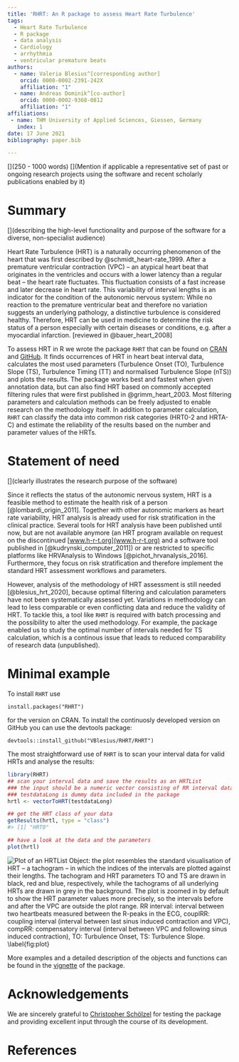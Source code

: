 ```yaml
---
title: 'RHRT: An R package to assess Heart Rate Turbulence'
tags:
  - Heart Rate Turbulence
  - R package
  - data analysis
  - Cardiology
  - arrhythmia
  - ventricular premature beats
authors:
  - name: Valeria Blesius^[corresponding author]
    orcid: 0000-0002-2391-242X
    affiliation: "1"
  - name: Andreas Dominik^[co-author]
    orcid: 0000-0002-9368-0812
    affiliation: "1"
affiliations:
 - name: THM University of Applied Sciences, Giessen, Germany
   index: 1
date: 17 June 2021
bibliography: paper.bib

---
```


[](250 - 1000 words)
[](Mention if applicable a representative set of past or ongoing research projects using the software and recent scholarly publications enabled by it)

# Summary

[](describing the high-level functionality and purpose of the software for a diverse, non-specialist audience)

Heart Rate Turbulence (HRT) is a naturally occurring phenomenon of the heart that was first described by @schmidt_heart-rate_1999.
After a premature ventricular contraction (VPC) – an atypical heart beat that originates in the ventricles and occurs with a lower latency than a regular beat – the heart rate fluctuates.
This fluctuation consists of a fast increase and later decrease in heart rate.
This variability of interval lengths is an indicator for the condition of the autonomic nervous system:
While no reaction to the premature ventricular beat and therefore no variation suggests an underlying pathology, a distinctive turbulence is considered healthy.
Therefore, HRT can be used in medicine to determine the risk status of a person especially with certain diseases or conditions, e.g. after a myocardial infarction. [reviewed in @bauer_heart_2008]

To assess HRT in R we wrote the package ``RHRT`` that can be found on [CRAN](https://cran.r-project.org/package=RHRT) and [GitHub](https://github.com/VBlesius/RHRT).
It finds occurrences of HRT in heart beat interval data, calculates the most used parameters (Turbulence Onset (TO), Turbulence Slope (TS), Turbulence Timing (TT) and normalised Turbulence Slope (nTS)) and plots the results.
The package works best and fastest when given annotation data, but can also find HRT based on commonly accepted filtering rules that were first published in @grimm_heart_2003.
Most filtering parameters and calculation methods can be freely adjusted to enable research on the methodology itself.
In addition to parameter calculation, ``RHRT`` can classify the data into common risk categories (HRT0-2 and HRTA-C) and estimate the reliability of the results based on the number and parameter values of the HRTs.

# Statement of need

[](clearly illustrates the research purpose of the software)

Since it reflects the status of the autonomic nervous system, HRT is a feasible method to estimate the health risk of a person [@lombardi_origin_2011].
Together with other autonomic markers as heart rate variability, HRT analysis is already used for risk stratification in the clinical practice.
Several tools for HRT analysis have been published until now, but are not available anymore (an HRT program available on request on the discontinued [www.h-r-t.org](www.h-r-t.org) and a software tool published in [@kudrynski_computer_2011]) or are restricted to specific platforms like HRVAnalysis to Windows [@pichot_hrvanalysis_2016].
Furthermore, they focus on risk stratification and therefore implement the standard HRT assessment workflows and parameters.

However, analysis of the methodology of HRT assessment is still needed [@blesius_hrt_2020], because optimal filtering and calculation parameters have not been systematically assessed yet.
Variations in methodology can lead to less comparable or even conflicting data and reduce the validity of HRT.
To tackle this, a tool like ``RHRT`` is required with batch processing and the possibility to alter the used methodology.
For example, the package enabled us to study the optimal number of intervals needed for TS calculation, which is a continous issue that leads to reduced comparability of research data (unpublished).

# Minimal example

To install ``RHRT`` use

`install.packages("RHRT")`

for the version on CRAN.
To install the continuosly developed version on GitHub you can use the devtools package:

`devtools::install_github("VBlesius/RHRT/RHRT")`



The most straightforward use of `RHRT` is to scan your interval data for valid HRTs and analyse the results:

``` r
library(RHRT)
## scan your interval data and save the results as an HRTList
### the input should be a numeric vector consisting of RR interval data
### testdataLong is dummy data included in the package
hrtl <- vectorToHRT(testdataLong)

## get the HRT class of your data
getResults(hrtl, type = "class")
#> [1] "HRT0"

## have a look at the data and the parameters
plot(hrtl)
```
![Plot of an HRTList Object: the plot resembles the standard visualisation of HRT – a tachogram – in which the indices of the intervals are plotted against their lengths. The tachogram and HRT parameters TO and TS are drawn in black, red and blue, respectively, while the tachograms of all underlying HRTs are drawn in grey in the background. The plot is zoomed in by default to show the HRT parameter values more precisely, so the intervals before and after the VPC are outside the plot range. RR interval: interval between two heartbeats measured between the R-peaks in the ECG, couplRR: coupling interval (interval between last sinus induced contraction and VPC), compRR: compensatory interval (interval between VPC and following sinus induced contraction), TO: Turbulence Onset, TS: Turbulence Slope. \label{fig:plot}](../RHRT/man/figures/README-example-1.png)

More examples and a detailed description of the objects and functions can be found in the [vignette](https://github.com/VBlesius/RHRT/blob/main/RHRT/vignettes/rhrt-vignette.md) of the package.

# Acknowledgements
We are sincerely grateful to [Christopher Schölzel](https://orcid.org/0000-0001-8627-0594) for testing the package and providing excellent input through the course of its development.

# References
